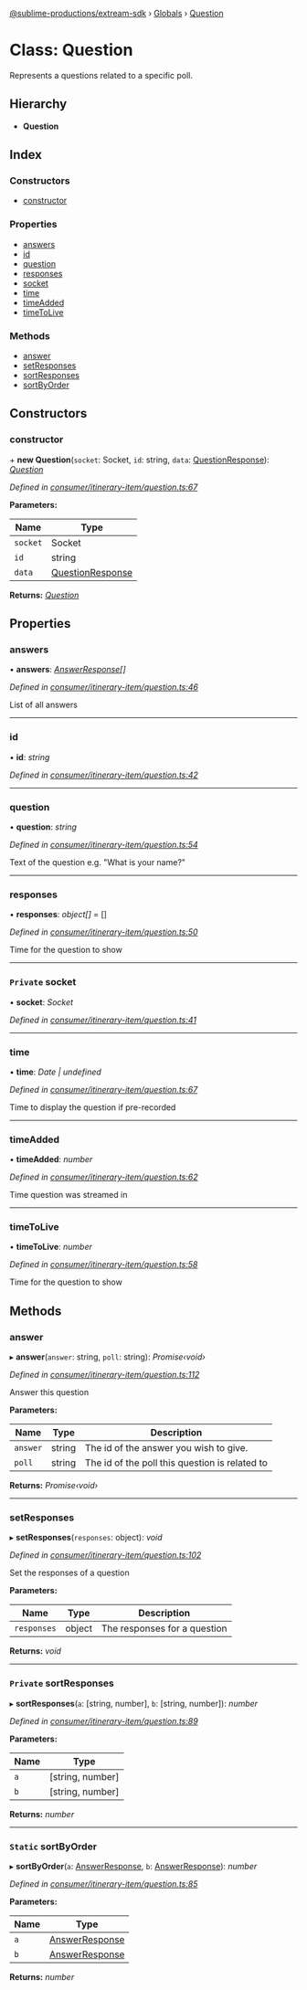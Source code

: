 [@sublime-productions/extream-sdk](../README.md) › [Globals](../globals.md) › [Question](question.md)

# Class: Question

Represents a questions related to a specific poll.

## Hierarchy

* **Question**

## Index

### Constructors

* [constructor](question.md#constructor)

### Properties

* [answers](question.md#answers)
* [id](question.md#id)
* [question](question.md#question)
* [responses](question.md#responses)
* [socket](question.md#private-socket)
* [time](question.md#time)
* [timeAdded](question.md#timeadded)
* [timeToLive](question.md#timetolive)

### Methods

* [answer](question.md#answer)
* [setResponses](question.md#setresponses)
* [sortResponses](question.md#private-sortresponses)
* [sortByOrder](question.md#static-sortbyorder)

## Constructors

###  constructor

\+ **new Question**(`socket`: Socket, `id`: string, `data`: [QuestionResponse](../interfaces/questionresponse.md)): *[Question](question.md)*

*Defined in [consumer/itinerary-item/question.ts:67](https://github.com/Extream-SaaS/ex-sdk/blob/83ee764/src/consumer/itinerary-item/question.ts#L67)*

**Parameters:**

Name | Type |
------ | ------ |
`socket` | Socket |
`id` | string |
`data` | [QuestionResponse](../interfaces/questionresponse.md) |

**Returns:** *[Question](question.md)*

## Properties

###  answers

• **answers**: *[AnswerResponse](../interfaces/answerresponse.md)[]*

*Defined in [consumer/itinerary-item/question.ts:46](https://github.com/Extream-SaaS/ex-sdk/blob/83ee764/src/consumer/itinerary-item/question.ts#L46)*

List of all answers

___

###  id

• **id**: *string*

*Defined in [consumer/itinerary-item/question.ts:42](https://github.com/Extream-SaaS/ex-sdk/blob/83ee764/src/consumer/itinerary-item/question.ts#L42)*

___

###  question

• **question**: *string*

*Defined in [consumer/itinerary-item/question.ts:54](https://github.com/Extream-SaaS/ex-sdk/blob/83ee764/src/consumer/itinerary-item/question.ts#L54)*

Text of the question e.g. "What is your name?"

___

###  responses

• **responses**: *object[]* = []

*Defined in [consumer/itinerary-item/question.ts:50](https://github.com/Extream-SaaS/ex-sdk/blob/83ee764/src/consumer/itinerary-item/question.ts#L50)*

Time for the question to show

___

### `Private` socket

• **socket**: *Socket*

*Defined in [consumer/itinerary-item/question.ts:41](https://github.com/Extream-SaaS/ex-sdk/blob/83ee764/src/consumer/itinerary-item/question.ts#L41)*

___

###  time

• **time**: *Date | undefined*

*Defined in [consumer/itinerary-item/question.ts:67](https://github.com/Extream-SaaS/ex-sdk/blob/83ee764/src/consumer/itinerary-item/question.ts#L67)*

Time to display the question if pre-recorded

___

###  timeAdded

• **timeAdded**: *number*

*Defined in [consumer/itinerary-item/question.ts:62](https://github.com/Extream-SaaS/ex-sdk/blob/83ee764/src/consumer/itinerary-item/question.ts#L62)*

Time question was streamed in

___

###  timeToLive

• **timeToLive**: *number*

*Defined in [consumer/itinerary-item/question.ts:58](https://github.com/Extream-SaaS/ex-sdk/blob/83ee764/src/consumer/itinerary-item/question.ts#L58)*

Time for the question to show

## Methods

###  answer

▸ **answer**(`answer`: string, `poll`: string): *Promise‹void›*

*Defined in [consumer/itinerary-item/question.ts:112](https://github.com/Extream-SaaS/ex-sdk/blob/83ee764/src/consumer/itinerary-item/question.ts#L112)*

Answer this question

**Parameters:**

Name | Type | Description |
------ | ------ | ------ |
`answer` | string | The id of the answer you wish to give. |
`poll` | string | The id of the poll this question is related to  |

**Returns:** *Promise‹void›*

___

###  setResponses

▸ **setResponses**(`responses`: object): *void*

*Defined in [consumer/itinerary-item/question.ts:102](https://github.com/Extream-SaaS/ex-sdk/blob/83ee764/src/consumer/itinerary-item/question.ts#L102)*

Set the responses of a question

**Parameters:**

Name | Type | Description |
------ | ------ | ------ |
`responses` | object | The responses for a question  |

**Returns:** *void*

___

### `Private` sortResponses

▸ **sortResponses**(`a`: [string, number], `b`: [string, number]): *number*

*Defined in [consumer/itinerary-item/question.ts:89](https://github.com/Extream-SaaS/ex-sdk/blob/83ee764/src/consumer/itinerary-item/question.ts#L89)*

**Parameters:**

Name | Type |
------ | ------ |
`a` | [string, number] |
`b` | [string, number] |

**Returns:** *number*

___

### `Static` sortByOrder

▸ **sortByOrder**(`a`: [AnswerResponse](../interfaces/answerresponse.md), `b`: [AnswerResponse](../interfaces/answerresponse.md)): *number*

*Defined in [consumer/itinerary-item/question.ts:85](https://github.com/Extream-SaaS/ex-sdk/blob/83ee764/src/consumer/itinerary-item/question.ts#L85)*

**Parameters:**

Name | Type |
------ | ------ |
`a` | [AnswerResponse](../interfaces/answerresponse.md) |
`b` | [AnswerResponse](../interfaces/answerresponse.md) |

**Returns:** *number*
